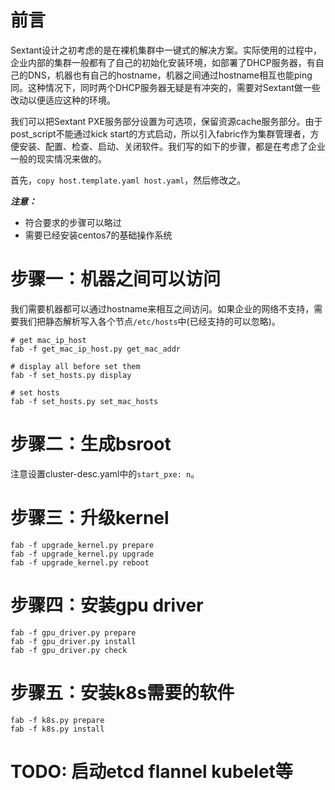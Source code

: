 # 前言
Sextant设计之初考虑的是在裸机集群中一键式的解决方案。实际使用的过程中，企业内部的集群一般都有了自己的初始化安装环境，如部署了DHCP服务器，有自己的DNS，机器也有自己的hostname，机器之间通过hostname相互也能ping同。这种情况下，同时两个DHCP服务器无疑是有冲突的，需要对Sextant做一些改动以便适应这种的环境。

我们可以把Sextant PXE服务部分设置为可选项，保留资源cache服务部分。由于post_script不能通过kick start的方式启动，所以引入fabric作为集群管理者，方便安装、配置、检查、启动、关闭软件。我们写的如下的步骤，都是在考虑了企业一般的现实情况来做的。

首先，`copy host.template.yaml host.yaml`，然后修改之。

***注意：***
- 符合要求的步骤可以略过
- 需要已经安装centos7的基础操作系统

# 步骤一：机器之间可以访问
我们需要机器都可以通过hostname来相互之间访问。如果企业的网络不支持，需要我们把静态解析写入各个节点`/etc/hosts`中(已经支持的可以忽略)。

```
# get mac_ip_host
fab -f get_mac_ip_host.py get_mac_addr

# display all before set them
fab -f set_hosts.py display

# set hosts
fab -f set_hosts.py set_mac_hosts
```

# 步骤二：生成bsroot
注意设置cluster-desc.yaml中的`start_pxe: n`。


# 步骤三：升级kernel
```
fab -f upgrade_kernel.py prepare
fab -f upgrade_kernel.py upgrade
fab -f upgrade_kernel.py reboot
```

# 步骤四：安装gpu driver
```
fab -f gpu_driver.py prepare
fab -f gpu_driver.py install
fab -f gpu_driver.py check
```

# 步骤五：安装k8s需要的软件
```
fab -f k8s.py prepare
fab -f k8s.py install
```

# TODO: 启动etcd flannel kubelet等
